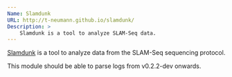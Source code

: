 ```yaml
---
Name: Slamdunk
URL: http://t-neumann.github.io/slamdunk/
Description: >
    Slamdunk is a tool to analyze SLAM-Seq data.
---
```


[Slamdunk](http://t-neumann.github.io/slamdunk/) is a tool to analyze data from the SLAM-Seq sequencing protocol.

This module should be able to parse logs from v0.2.2-dev onwards.
